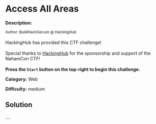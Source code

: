 # Access All Areas

**Description:**

<small>Author: BuildHackSecure @ HackingHub</small><br><br>HackingHub has provided this CTF challenge! <br><br> Special thanks to <a href="https://hackinghub.io/">HackingHub</a> for the sponsorship and support of the NahamCon CTF! <br><br> <b>Press the <code>Start</code> button on the top-right to begin this challenge.</b>


**Category:** Web

**Difficulty:** medium

## Solution

....
